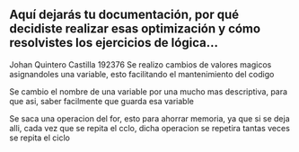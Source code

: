 ## Aquí dejarás tu documentación, por qué decidiste realizar esas optimización y cómo resolvistes los ejercicios de lógica...

Johan Quintero Castilla 192376
Se realizo cambios de valores magicos asignandoles una variable, esto facilitando el mantenimiento del codigo

Se cambio el nombre de una variable por una mucho mas descriptiva, para que asi, saber facilmente que guarda esa variable

Se saca una operacion del for, esto para ahorrar memoria, ya que si se deja alli, cada vez que se repita el cclo, dicha operacion se repetira tantas veces se repita el ciclo